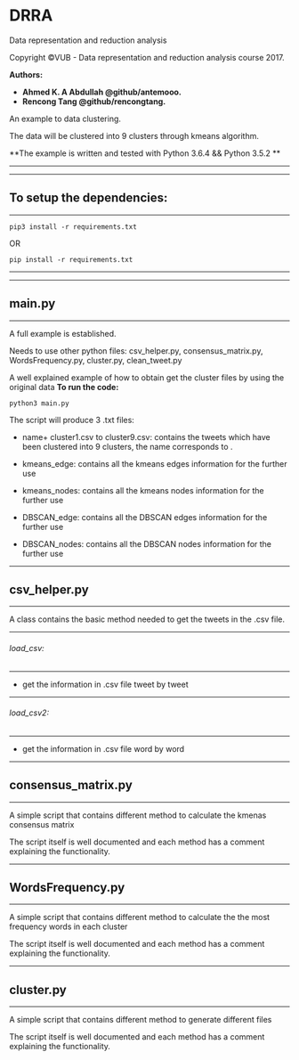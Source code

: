 # DRRA
Data representation and reduction analysis

Copyright ©VUB - Data representation and reduction analysis course 2017.

**Authors:** 
- **Ahmed K. A Abdullah @github/antemooo.**
- **Rencong Tang @github/rencongtang.**


An example to data clustering.

The data will be clustered into 9 clusters through kmeans algorithm.


**The example is written and tested with Python 3.6.4 && Python 3.5.2 **

--------------------------------------------------------------------------------------------

-----------------------------
## To setup the dependencies: 
-----------------------------

`pip3 install -r requirements.txt`

OR

`pip install -r requirements.txt`

--------------------------------------------------------------------------------------------

----------
## main.py
----------

A full example is established.

Needs to use other python files: csv_helper.py, consensus_matrix.py, WordsFrequency.py, cluster.py, clean_tweet.py

A well explained example of how to obtain get the cluster files by using the original data
**To run the code:**

`python3 main.py`

The script will produce 3 .txt files:

- name+ cluster1.csv to cluster9.csv: contains the tweets which have been clustered into 9 clusters, the name corresponds to .

- kmeans_edge: contains all the kmeans edges information for the further use

- kmeans_nodes: contains all the kmeans nodes information for the further use 

- DBSCAN_edge: contains all the DBSCAN edges information for the further use

- DBSCAN_nodes: contains all the DBSCAN nodes information for the further use 

-------------------
## csv_helper.py
-------------------

A class contains the basic method needed to get the tweets in the .csv file.

--------------------
###### load_csv: 
--------------------

- get the information in .csv file tweet by tweet

--------------------
###### load_csv2:
--------------------
- get the information in .csv file word by word


--------------------
## consensus_matrix.py
--------------------

A simple script that contains different method to calculate the kmenas consensus matrix 

The script itself is well documented and each method has a comment explaining the functionality.

-----------------
## WordsFrequency.py
-----------------

A simple script that contains different method to calculate the the most frequency words in each cluster

The script itself is well documented and each method has a comment explaining the functionality.

-----------------
## cluster.py
-----------------

A simple script that contains different method to generate different files 

The script itself is well documented and each method has a comment explaining the functionality.






